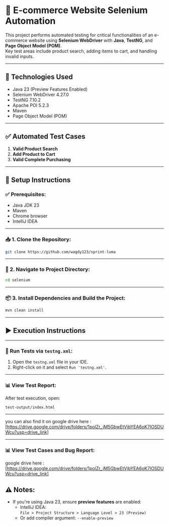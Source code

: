 # 🛒 E-commerce Website Selenium Automation

This project performs automated testing for critical functionalities of an e-commerce website using **Selenium WebDriver** with **Java**, **TestNG**, and **Page Object Model (POM)**.  
Key test areas include product search, adding items to cart, and handling invalid inputs.

---

## 🧰 Technologies Used
- Java 23 (Preview Features Enabled)
- Selenium WebDriver 4.27.0
- TestNG 7.10.2
- Apache POI 5.2.3
- Maven
- Page Object Model (POM)

---

## ✅ Automated Test Cases
1. **Valid Product Search**
2. **Add Product to Cart**
3. **Valid Complete Purchasing**

---

## 🔧 Setup Instructions

### ✅ Prerequisites:
- Java JDK 23
- Maven
- Chrome browser
- IntelliJ IDEA

---

### 📥 1. Clone the Repository:
```bash
git clone https://github.com/wagdy123/sprint-luma
```

---

### 📂 2. Navigate to Project Directory:
```bash
cd selenium
```

---

### 📦 3. Install Dependencies and Build the Project:
```bash
mvn clean install
```

---

## ▶️ Execution Instructions

---

### 🧪 Run Tests via `testng.xml`:
1. Open the `testng.xml` file in your IDE.
2. Right-click on it and select `Run 'testng.xml'`.

---

### 📊 View Test Report:
After test execution, open:
```
test-output/index.html
```

---

you can also find it on google drive here : [https://drive.google.com/drive/folders/1polZr_jM5GbwEtVjbYEA6oK7IOSDUWcu?usp=drive_link]


---

### 📊 View Test Cases and Bug Report:

google drive here : [https://drive.google.com/drive/folders/1polZr_jM5GbwEtVjbYEA6oK7IOSDUWcu?usp=drive_link]

## ⚠️ Notes:
- If you're using Java 23, ensure **preview features** are enabled:
  - IntelliJ IDEA:  
    `File > Project Structure > Language Level > 23 (Preview)`
  - Or add compiler argument: `--enable-preview`
